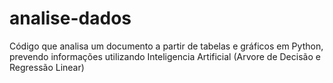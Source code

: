 # analise-dados
Código que analisa um documento a partir de tabelas e gráficos em Python, prevendo informações utilizando Inteligencia Artificial (Arvore de Decisão e Regressão Linear)
